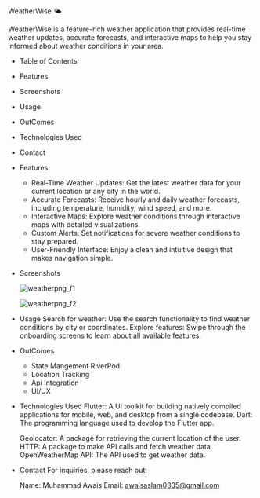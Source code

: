 WeatherWise 🌤️

WeatherWise is a feature-rich weather application that provides real-time weather updates, accurate forecasts, and interactive maps to help you stay informed about weather conditions in your area.

- Table of Contents
- Features
- Screenshots
- Usage
- OutComes
- Technologies Used
- Contact

- Features
  - Real-Time Weather Updates: Get the latest weather data for your current location or any city in the world.
  - Accurate Forecasts: Receive hourly and daily weather forecasts, including temperature, humidity, wind speed, and more.
  - Interactive Maps: Explore weather conditions through interactive maps with detailed visualizations.
  - Custom Alerts: Set notifications for severe weather conditions to stay prepared.
  - User-Friendly Interface: Enjoy a clean and intuitive design that makes navigation simple.
  
- Screenshots

  ![weatherpng_f1](https://github.com/user-attachments/assets/ce857489-6638-4e1d-ae37-1f3af329251c)
  
  ![weatherpng_f2](https://github.com/user-attachments/assets/3a92d5d0-a518-474e-a46a-788c51af3bdc)

   
- Usage
  Search for weather: Use the search functionality to find weather conditions by city or coordinates.
  Explore features: Swipe through the onboarding screens to learn about all available features.

- OutComes
  - State Mangement RiverPod
  - Location Tracking
  - Api Integration
  - UI/UX
    
- Technologies Used
  Flutter: A UI toolkit for building natively compiled applications for mobile, web, and desktop from a single codebase.
  Dart: The programming language used to develop the Flutter app.
  
  Geolocator: A package for retrieving the current location of the user.
  HTTP: A package to make API calls and fetch weather data.
  OpenWeatherMap API: The API used to get weather data.
  


- Contact
  For inquiries, please reach out:

  Name: Muhammad Awais
  Email: awaisaslam0335@gmail.com
